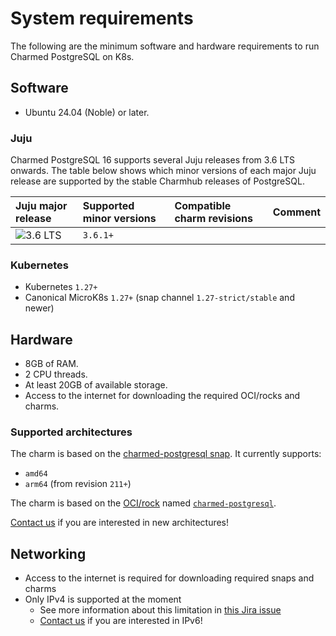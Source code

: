 # System requirements

The following are the minimum software and hardware requirements to run Charmed PostgreSQL on K8s.

## Software
* Ubuntu 24.04 (Noble) or later.
  
### Juju

Charmed PostgreSQL 16 supports several Juju releases from 3.6 LTS onwards. The table below shows which minor versions of each major Juju release are supported by the stable Charmhub releases of PostgreSQL.

| Juju major release | Supported minor versions | Compatible charm revisions |Comment |
|:--------|:-----|:-----|:-----|
| ![3.6 LTS] | `3.6.1+` |  | |

### Kubernetes

* Kubernetes `1.27+`
* Canonical MicroK8s `1.27+` (snap channel `1.27-strict/stable` and newer)

## Hardware

- 8GB of RAM.
- 2 CPU threads.
- At least 20GB of available storage.
- Access to the internet for downloading the required OCI/rocks and charms.

### Supported architectures
The charm is based on the [charmed-postgresql snap](https://snapcraft.io/charmed-postgresql). It currently supports:
* `amd64`
* `arm64` (from revision `211+`)

The charm is based on the [OCI/rock](https://github.com/canonical/charmed-postgresql-rock) named [`charmed-postgresql`](https://github.com/canonical/charmed-postgresql-rock/pkgs/container/charmed-postgresql).

[Contact us](/reference/contacts) if you are interested in new architectures!

## Networking

* Access to the internet is required for downloading required snaps and charms
* Only IPv4 is supported at the moment
  * See more information about this limitation in [this Jira issue](https://warthogs.atlassian.net/browse/DPE-4695)
  * [Contact us](/reference/contacts) if you are interested in IPv6!

<!-- BADGES -->

[3.6 LTS]: https://img.shields.io/badge/3.6_LTS-%23E95420?label=Juju

<!-- LINKS -->
[73]: https://github.com/canonical/postgresql-k8s-operator/releases/tag/73
[177]: https://github.com/canonical/postgresql-k8s-operator/releases/tag/177
[193]: https://github.com/canonical/postgresql-k8s-operator/releases/tag/193
[280]: https://github.com/canonical/postgresql-k8s-operator/releases/tag/280
[444/445]: https://github.com/canonical/postgresql-k8s-operator/releases/tag/444

